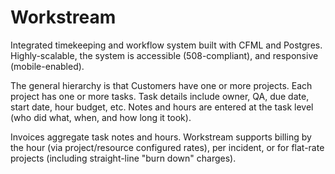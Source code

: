 Workstream
==========

Integrated timekeeping and workflow system built with CFML and Postgres. Highly-scalable, the system is accessible (508-compliant), and responsive (mobile-enabled).

The general hierarchy is that Customers have one or more projects. Each project has one or more tasks. Task details include owner, QA, due date, start date, hour budget, etc. Notes and hours are entered at the task level (who did what, when, and how long it took).

Invoices aggregate task notes and hours. Workstream supports billing by the hour (via project/resource configured rates), per incident, or for flat-rate projects (including straight-line "burn down" charges).

